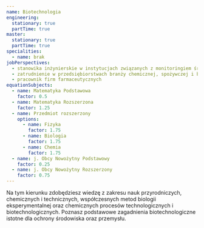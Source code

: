 ```yaml
---
name: Biotechnologia
engineering:
  stationary: true
  partTime: true
master:
  stationary: true
  partTime: true
specialities:
  - name: brak
jobPerspectives:
  - stanowika inżynierskie w instytucjach związanych z monitoringiem środowiska; laboratoriach badawczych oraz kontrolno-diagnostycznych
  - zatrudnienie w przedsiębiorstwach branży chemicznej, spożywczej i biotechnologiczne
  - pracownik firm farmaceutycznych
equationSubjects:
  - name: Matematyka Podstawowa
    factor: 0.5
  - name: Matematyka Rozszerzona
    factor: 1.25
  - name: Przedmiot rozszerzony
    options:
      - name: Fizyka
        factor: 1.75
      - name: Biologia
        factor: 1.75
      - name: Chemia
        factor: 1.75
  - name: j. Obcy Nowożytny Podstawowy
    factor: 0.25
  - name: j. Obcy Nowożytny Rozszerzony
    factor: 0.75
---
```


Na tym kierunku zdobędziesz wiedzę z zakresu nauk przyrodniczych, chemicznych i technicznych, współczesnych metod biologii eksperymentalnej oraz chemicznych procesów technologicznych i biotechnologicznych. Poznasz podstawowe zagadnienia biotechnologiczne istotne dla ochrony środowiska oraz przemysłu.

